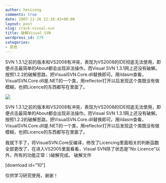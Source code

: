 ```yaml
---
author: hesicong
comments: true
date: 2007-11-26 22:18:43+00:00
layout: post
slug: crack-visual-svn
title: 破解Visual SVN
wordpress_id: 279
categories:
- 其他
---
```


[](/images/others/a2007112615188.gif)

SVN 1.3.1之前的版本和VS2008有冲突，表现为VS2008的IDE彻底无法使用，即便点击最简单的About都会出现非法操作。而Visual SVN 1.3.1网上还没有破解。按照1.2.2的破解思路，把VisualSVN.Core.dll替换即可。用ildasm查看，VisualSVN.Core.dll是.NET的一个类，用reflector打开以后发现这个类既没有做模糊，也把Licence的东西都写在里面了。

[](/images/others/a2007112615188.gif)![](/images/others/image/thumb/a2007112615188.gif)

SVN 1.3.1之前的版本和VS2008有冲突，表现为VS2008的IDE彻底无法使用，即便点击最简单的About都会出现非法操作。而Visual SVN 1.3.1网上还没有破解。按照1.2.2的破解思路，把VisualSVN.Core.dll替换即可。用ildasm查看，VisualSVN.Core.dll是.NET的一个类，用reflector打开以后发现这个类既没有做模糊，也把Licence的东西都写在里面了。

[](/images/others/a2007112615188.gif)

我就下手了，将VisualSVN.Core反编译，修改了Licencing里面相关的判断函数全部更改了，在进入VS2005里面看看，Visual SVN除了状态是"No Licence"以外，所有的功能正常：)破解完成。
破解文件

[download id="10"]

仅供学习研究使用，谢谢！
